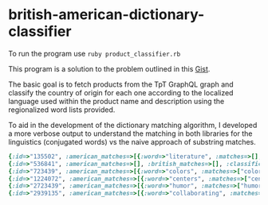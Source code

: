 # british-american-dictionary-classifier

To run the program use `ruby product_classifier.rb`

This program is a solution to the problem outlined in this [Gist](https://gist.github.com/mdg/aa4c9070ff3dbeaa5d4613cba05c2faf).

The basic goal is to fetch products from the TpT GraphQL graph and classify the country of origin for each one according to the localized language used within the product name and description using the regionalized word lists provided.

To aid in the development of the dictionary matching algorithm, I developed a more verbose output to understand the matching in both libraries for the linguistics (conjugated words) vs the naive approach of substring matches.

```ruby
{:id=>"135502", :american_matches=>[{:word=>"literature", :matches=>[], :substring_matches=>["liter"]}], :british_matches=>[{:word=>"humours", :matches=>["humours"], :substring_matches=>["humour", "humours"]}], :classification=>"british"}
{:id=>"536841", :american_matches=>[], :british_matches=>[], :classification=>"unknown"}
{:id=>"723439", :american_matches=>[{:word=>"colors", :matches=>["colors"], :substring_matches=>["color", "colors"]}], :british_matches=>[], :classification=>"american"}
{:id=>"1224072", :american_matches=>[{:word=>"centers", :matches=>["centers"], :substring_matches=>["center", "centers"]}], :british_matches=>[], :classification=>"american"}
{:id=>"2723439", :american_matches=>[{:word=>"humor", :matches=>["humor"], :substring_matches=>["humor"]}, {:word=>"analysed", :matches=>["analysed"], :substring_matches=>["analyse", "analysed"]}, {:word=>"humor", :matches=>["humor"], :substring_matches=>["humor"]}, {:word=>"licensed", :matches=>["licensed"], :substring_matches=>["license", "licensed"]}], :british_matches=>[{:word=>"humour", :matches=>["humour"], :substring_matches=>["humour"]}, {:word=>"analysed", :matches=>["analysed"], :substring_matches=>["analyse", "analysed"]}, {:word=>"humour", :matches=>["humour"], :substring_matches=>["humour"]}], :classification=>"mixed"}
{:id=>"2939135", :american_matches=>[{:word=>"collaborating", :matches=>[], :substring_matches=>["labor"]}, {:word=>"collaboration", :matches=>[], :substring_matches=>["labor"]}, {:word=>"colored", :matches=>["colored"], :substring_matches=>["color", "colored"]}], :british_matches=>[], :classification=>"american"}
```
